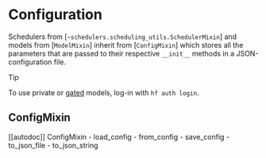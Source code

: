 <!--Copyright 2025 The HuggingFace Team. All rights reserved.

Licensed under the Apache License, Version 2.0 (the "License"); you may not use this file except in compliance with
the License. You may obtain a copy of the License at

http://www.apache.org/licenses/LICENSE-2.0

Unless required by applicable law or agreed to in writing, software distributed under the License is distributed on
an "AS IS" BASIS, WITHOUT WARRANTIES OR CONDITIONS OF ANY KIND, either express or implied. See the License for the
specific language governing permissions and limitations under the License.
-->

# Configuration

Schedulers from [`~schedulers.scheduling_utils.SchedulerMixin`] and models from [`ModelMixin`] inherit from [`ConfigMixin`] which stores all the parameters that are passed to their respective `__init__` methods in a JSON-configuration file.

> [!TIP]
> To use private or [gated](https://huggingface.co/docs/hub/models-gated#gated-models) models, log-in with `hf auth login`.

## ConfigMixin

[[autodoc]] ConfigMixin
	- load_config
	- from_config
	- save_config
	- to_json_file
	- to_json_string
